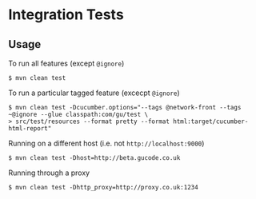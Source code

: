 # Integration Tests

## Usage

To run all features (except `@ignore`)

	$ mvn clean test

To run a particular tagged feature (excecpt `@ignore`)

	$ mvn clean test -Dcucumber.options="--tags @network-front --tags ~@ignore --glue classpath:com/gu/test \
 	> src/test/resources --format pretty --format html:target/cucumber-html-report"

Running on a different host (i.e. not `http://localhost:9000`)

 	$ mvn clean test -Dhost=http://beta.gucode.co.uk

Running through a proxy

 	$ mvn clean test -Dhttp_proxy=http://proxy.co.uk:1234
